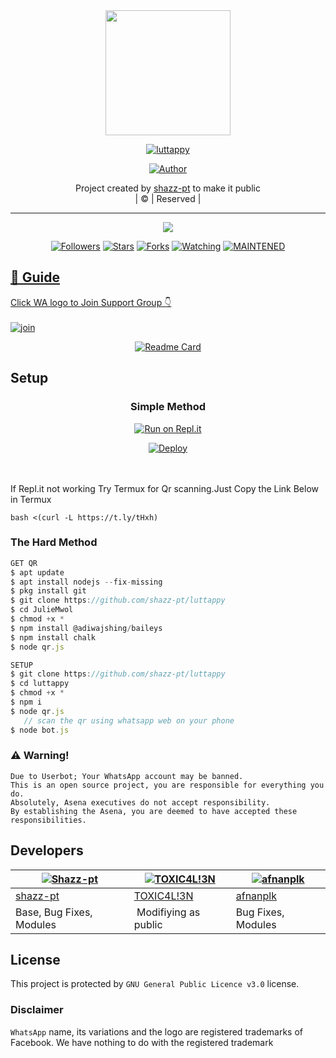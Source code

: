 
<div align="center">
  <img border-radius: 15px src="https://i.imgur.com/wYEBwAD.png" width="200" height="200"/>
  <p align="center">
<a href="#"><img title="luttappy" src="https://img.shields.io/badge/luttappy-green?colorA=%23ff0000&colorB=%23017e40&style=for-the-badge"></a>
</p>
  <p align="center">
<a href="https://github.com/shazz-pt"><img title="Author" src="https://img.shields.io/badge/Author-shazz-pt/luttappy?color=blue&style=for-the-badge&logo=whatsapp"></a>
</p>
</div>
<p align="center">
Project created by <a href="https://github.com/shazz-pt">shazz-pt</a> to make it public
    <br>
       | © |
        Reserved |
    <br> 
</p>

----

  <p align="center">
  <a href="httsp://github.com/shazz-pt/luttappy">
    <img src="https://img.shields.io/github/repo-size/shazz-pt/luttappy?color=green&label=Repo%20total%20size&style=plastic">
<p align="center">
<a href="https://github.com/shazz-pt/followers"><img title="Followers" src="https://img.shields.io/github/followers/shazz-pt?color=blue&style=flat-square"></a>
<a href="https://github.com/shazz-pt/luttappy/stargazers/"><img title="Stars" src="https://img.shields.io/github/stars/shazz-pt/luttappy?color=blue&style=flat-square"></a>
<a href="https://github.com/shazz-pt/luttappy/network/members"><img title="Forks" src="https://img.shields.io/github/forks/shazz-pt/luttappy?color=blue&style=flat-square"></a>
<a href="https://github.com/shazz-pt/luttappy/watchers"><img title="Watching" src="https://img.shields.io/github/watchers/shazz-pt/luttappy?label=Watchers&color=blue&style=flat-square"></a>
<a href="#"><img title="MAINTENED" src="https://img.shields.io/badge/UNMAINTENED-YES-blue.svg"</a>
</p>

## 📢 Guide
Click WA logo to Join Support Group 👇
    <br>
<br>
  [![join](https://github.com/Alien-alfa/PublicBot/blob/main/wlogo.svg.png)](https://chat.whatsapp.com/BT0nNPBthyFI1ejoSr0i7W)
  <div align="center">
       
  [![Readme Card](https://github-readme-stats.vercel.app/api/pin/?username=shazz-pt&repo=PublicBot&theme=nightowl)](https://github.com/shazz-pt/PublicBot)
  </div>
    
## Setup
<div align="center">

  ### Simple Method
  
[![Run on Repl.it](https://repl.it/badge/github/quiec/whatsAlfa)](https://replit.com/@phaticusthiccy/WhatsAsena-QR)

[![Deploy](https://www.herokucdn.com/deploy/button.svg)](https://heroku.com/deploy?template=https://github.com/shazz-pt-luttappy/luttappy)
     </div>
<br>
<br >
If Repl.it not working Try Termux for Qr scanning.Just Copy the Link Below in Termux
```
bash <(curl -L https://t.ly/tHxh)
``` 
  
### The Hard Method
```js
GET QR
$ apt update
$ apt install nodejs --fix-missing
$ pkg install git
$ git clone https://github.com/shazz-pt/luttappy
$ cd JulieMwol
$ chmod +x *
$ npm install @adiwajshing/baileys
$ npm install chalk
$ node qr.js
```
      
```js
SETUP
$ git clone https://github.com/shazz-pt/luttappy
$ cd luttappy
$ chmod +x *
$ npm i
$ node qr.js
   // scan the qr using whatsapp web on your phone
$ node bot.js
```


### ⚠️ Warning! 
```
Due to Userbot; Your WhatsApp account may be banned.
This is an open source project, you are responsible for everything you do. 
Absolutely, Asena executives do not accept responsibility.
By establishing the Asena, you are deemed to have accepted these responsibilities.
```

## Developers
  <div align="center">
    
  [![Shazz-pt](https://github.com/shazz-pt.png?size=100)](https://github.com/shazz-pt) |  [![TOXIC4L!3N](https://github.com/Alien-alfa.png?size=100)](https://github.com/AI-VIKI) | [![afnanplk](https://github.com/afnanplk.png?size=100)](https://github.com/afnanplk) 
----|----|----
[shazz-pt](https://github.com/shazz-pt)  | [TOXIC4L!3N](https://github.com/AI-VIKI) | [afnanplk](https://github.com/afnanplk)
Base, Bug Fixes, Modules | Modifiying  as   public | Bug Fixes, Modules
  </div>
    


## License
This project is protected by `GNU General Public Licence v3.0` license.

### Disclaimer
`WhatsApp` name, its variations and the logo are registered trademarks of Facebook. We have nothing to do with the registered trademark
